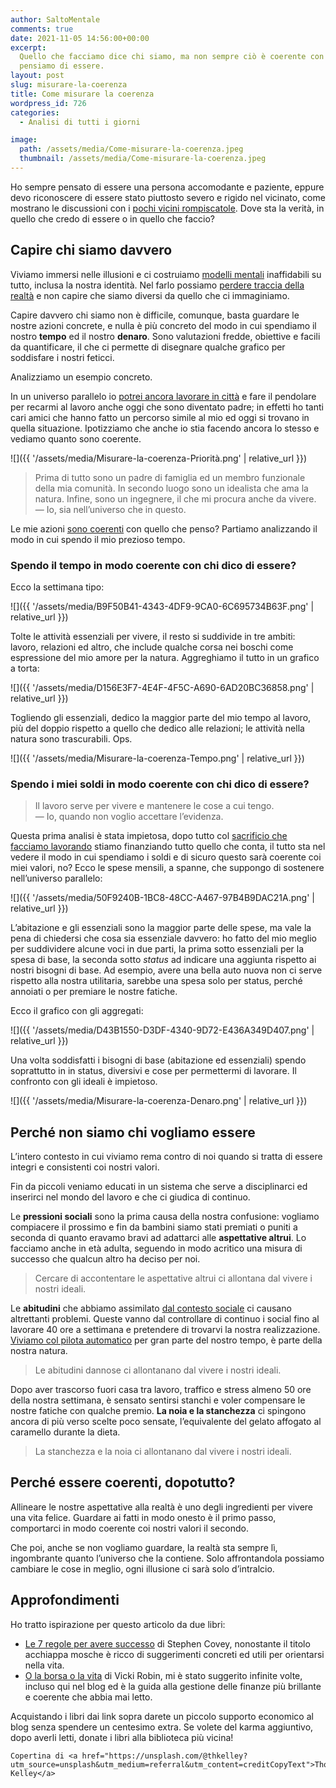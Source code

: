 ```yaml
---
author: SaltoMentale
comments: true
date: 2021-11-05 14:56:00+00:00
excerpt:
  Quello che facciamo dice chi siamo, ma non sempre ciò è coerente con chi
  pensiamo di essere.
layout: post
slug: misurare-la-coerenza
title: Come misurare la coerenza
wordpress_id: 726
categories:
  - Analisi di tutti i giorni

image:
  path: /assets/media/Come-misurare-la-coerenza.jpeg
  thumbnail: /assets/media/Come-misurare-la-coerenza.jpeg
---
```


Ho sempre pensato di essere una persona accomodante e paziente, eppure devo riconoscere di essere stato piuttosto severo e rigido nel vicinato, come mostrano le discussioni con i [pochi vicini rompiscatole](/rompiscatole-ed-eroi/). Dove sta la verità, in quello che credo di essere o in quello che faccio?

## Capire chi siamo davvero

Viviamo immersi nelle illusioni e ci costruiamo [modelli mentali](/modello-mentali/) inaffidabili su tutto, inclusa la nostra identità. Nel farlo possiamo [perdere traccia della realtà](/la-mappa-non-e-il-territorio/) e non capire che siamo diversi da quello che ci immaginiamo.

Capire davvero chi siamo non è difficile, comunque, basta guardare le nostre azioni concrete, e nulla è più concreto del modo in cui spendiamo il nostro **tempo** ed il nostro **denaro**. Sono valutazioni fredde, obiettive e facili da quantificare, il che ci permette di disegnare qualche grafico per soddisfare i nostri feticci.

Analizziamo un esempio concreto.

In un universo parallelo io [potrei ancora lavorare in città](/quanto-costa-lavorare/) e fare il pendolare per recarmi al lavoro anche oggi che sono diventato padre; in effetti ho tanti cari amici che hanno fatto un percorso simile al mio ed oggi si trovano in quella situazione. Ipotizziamo che anche io stia facendo ancora lo stesso e vediamo quanto sono coerente.

![]({{ '/assets/media/Misurare-la-coerenza-Priorità.png' | relative_url }})

> Prima di tutto sono un padre di famiglia ed un membro funzionale della mia comunità. In secondo luogo sono un idealista che ama la natura. Infine, sono un ingegnere, il che mi procura anche da vivere.  
— Io, sia nell’universo che in questo.


Le mie azioni [sono coerenti](/siamo-coerenti/) con quello che penso? Partiamo analizzando il modo in cui spendo il mio prezioso tempo.

### Spendo il tempo in modo coerente con chi dico di essere?

Ecco la settimana tipo:

![]({{ '/assets/media/B9F50B41-4343-4DF9-9CA0-6C695734B63F.png' | relative_url }})

Tolte le attività essenziali per vivere, il resto si suddivide in tre ambiti: lavoro, relazioni ed altro, che include qualche corsa nei boschi come espressione del mio amore per la natura. Aggreghiamo il tutto in un grafico a torta:

![]({{ '/assets/media/D156E3F7-4E4F-4F5C-A690-6AD20BC36858.png' | relative_url }})

Togliendo gli essenziali, dedico la maggior parte del mio tempo al lavoro, più del doppio rispetto a quello che dedico alle relazioni; le attività nella natura sono trascurabili. Ops.

![]({{ '/assets/media/Misurare-la-coerenza-Tempo.png' | relative_url }})

### Spendo i miei soldi in modo coerente con chi dico di essere?

> Il lavoro serve per vivere e mantenere le cose a cui tengo.  
— Io, quando non voglio accettare l’evidenza.


Questa prima analisi è stata impietosa, dopo tutto col [sacrificio che facciamo lavorando](/tanto-lavoro-per-nulla/) stiamo finanziando tutto quello che conta, il tutto sta nel vedere il modo in cui spendiamo i soldi e di sicuro questo sarà coerente coi miei valori, no? Ecco le spese mensili, a spanne, che suppongo di sostenere nell’universo parallelo:

![]({{ '/assets/media/50F9240B-1BC8-48CC-A467-97B4B9DAC21A.png' | relative_url }})

L’abitazione e gli essenziali sono la maggior parte delle spese, ma vale la pena di chiedersi che cosa sia essenziale davvero: ho fatto del mio meglio per suddividere alcune voci in due parti, la prima sotto essenziali per la spesa di base, la seconda sotto _status_ ad indicare una aggiunta rispetto ai nostri bisogni di base. Ad esempio, avere una bella auto nuova non ci serve rispetto alla nostra utilitaria, sarebbe una spesa solo per status, perché annoiati o per premiare le nostre fatiche.

Ecco il grafico con gli aggregati:

![]({{ '/assets/media/D43B1550-D3DF-4340-9D72-E436A349D407.png' | relative_url }})

Una volta soddisfatti i bisogni di base (abitazione ed essenziali) spendo soprattutto in in status, diversivi e cose per permettermi di lavorare. Il confronto con gli ideali è impietoso.

![]({{ '/assets/media/Misurare-la-coerenza-Denaro.png' | relative_url }})

## Perché non siamo chi vogliamo essere

L’intero contesto in cui viviamo rema contro di noi quando si tratta di essere integri e consistenti coi nostri valori.

Fin da piccoli veniamo educati in un sistema che serve a disciplinarci ed inserirci nel mondo del lavoro e che ci giudica di continuo.

Le **pressioni sociali** sono la prima causa della nostra confusione: vogliamo compiacere il prossimo e fin da bambini siamo stati premiati o puniti a seconda di quanto eravamo bravi ad adattarci alle **aspettative altrui**. Lo facciamo anche in età adulta, seguendo in modo acritico una misura di successo che qualcun altro ha deciso per noi.

> Cercare di accontentare le aspettative altrui ci allontana dal vivere i nostri ideali.


Le **abitudini** che abbiamo assimilato [dal contesto sociale](/il-giusto-lo-sbagliato-ed-il-contesto-sociale/) ci causano altrettanti problemi. Queste vanno dal controllare di continuo i social fino al lavorare 40 ore a settimana e pretendere di trovarvi la nostra realizzazione. [Viviamo col pilota automatico](/decisioni-e-abitudini/) per gran parte del nostro tempo, è parte della nostra natura.

> Le abitudini dannose ci allontanano dal vivere i nostri ideali.


Dopo aver trascorso fuori casa tra lavoro, traffico e stress almeno 50 ore della nostra settimana, è sensato sentirsi stanchi e voler compensare le nostre fatiche con qualche premio. **La noia e la stanchezza** ci spingono ancora di più verso scelte poco sensate, l’equivalente del gelato affogato al caramello durante la dieta.

> La stanchezza e la noia ci allontanano dal vivere i nostri ideali.


## Perché essere coerenti, dopotutto?

Allineare le nostre aspettative alla realtà è uno degli ingredienti per vivere una vita felice. Guardare ai fatti in modo onesto è il primo passo, comportarci in modo coerente coi nostri valori il secondo.

Che poi, anche se non vogliamo guardare, la realtà sta sempre lì, ingombrante quanto l’universo che la contiene. Solo affrontandola possiamo cambiare le cose in meglio, ogni illusione ci sarà solo d’intralcio.

## Approfondimenti

Ho tratto ispirazione per questo articolo da due libri:

- [Le 7 regole per avere successo](https://amzn.to/3BKnvmB) di Stephen Covey, nonostante il titolo acchiappa mosche è ricco di suggerimenti concreti ed utili per orientarsi nella vita.
- [O la borsa o la vita](https://amzn.to/3EBFXQ0) di Vicki Robin, mi è stato suggerito infinite volte, incluso qui nel blog ed è la guida alla gestione delle finanze più brillante e coerente che abbia mai letto.

Acquistando i libri dai link sopra darete un piccolo supporto economico al blog senza spendere un centesimo extra. Se volete del karma aggiuntivo, dopo averli letti, donate i libri alla biblioteca più vicina!

    Copertina di <a href="https://unsplash.com/@thkelley?utm_source=unsplash&utm_medium=referral&utm_content=creditCopyText">Thomas Kelley</a>
